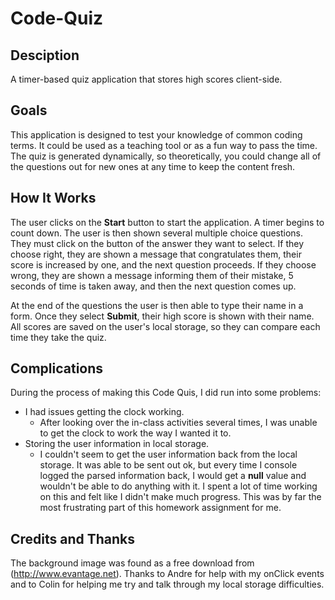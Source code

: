 # Code-Quiz

## Desciption
A timer-based quiz application that stores high scores client-side.


## Goals

This application is designed to test your knowledge of common coding terms. It could be used as a teaching tool or as a fun way to pass the time. The quiz is generated dynamically, so theoretically, you could change all of the questions out for new ones at any time to keep the content fresh. 

## How It Works

The user clicks on the **Start** button to start the application. A timer begins to count down. The user is then shown several multiple choice questions. They must click on the button of the answer they want to select. If they choose right, they are shown a message that congratulates them, their score is increased by one, and the next question proceeds. If they choose wrong, they are shown a message informing them of their mistake, 5 seconds of time is taken away, and then the next question comes up.

At the end of the questions the user is then able to type their name in a form. Once they select **Submit**, their high score is shown with their name. All scores are saved on the user's local storage, so they can compare each time they take the quiz.


## Complications

During the process of making this Code Quis, I did run into some problems: 

* I had issues getting the clock working.
    * After looking over the in-class activities several times, I was unable to get the clock to work the way I wanted it to. 
* Storing the user information in local storage.
    * I couldn't seem to get the user information back from the local storage. It was able to be sent out ok, but every time I console logged the parsed information back, I would get a **null** value and wouldn't be able to do anything with it. I spent a lot of time working on this and felt like I didn't make much progress. This was by far the most frustrating part of this homework assignment for me.



## Credits and Thanks

The background image was found as a free download from (http://www.evantage.net).
Thanks to Andre for help with my onClick events and to Colin for helping me try and talk through my local storage difficulties.

